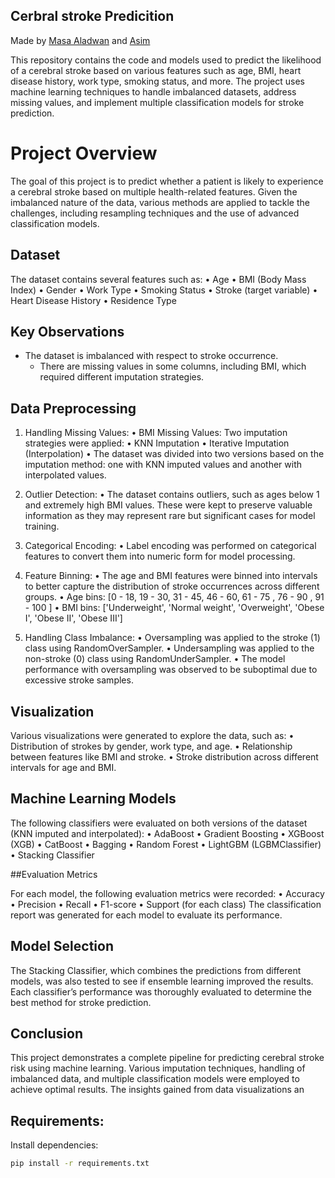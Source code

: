 ## Cerbral stroke Predicition

 Made by [Masa Aladwan](https://github.com/MasaAladwan) and [Asim](https://github.com/asiiiiiim)

 
This repository contains the code and models used to predict the likelihood of a cerebral stroke based on various features such as age, BMI, heart disease history, work type, smoking status, and more. The project uses machine learning techniques to handle imbalanced datasets, address missing values, and implement multiple classification models for stroke prediction.


# Project Overview 
The goal of this project is to predict whether a patient is likely to experience a cerebral stroke based on multiple health-related features. Given the imbalanced nature of the data, various methods are applied to tackle the challenges, including resampling techniques and the use of advanced classification models.


## Dataset

The dataset contains several features such as:
	•	Age
	•	BMI (Body Mass Index)
	•	Gender
	•	Work Type
	•	Smoking Status
	•	Stroke (target variable)
	•	Heart Disease History
	•	Residence Type

 ## Key Observations 
  - The dataset is imbalanced with respect to stroke occurrence.
	- There are missing values in some columns, including BMI, which required different imputation strategies.

## Data Preprocessing
 1. Handling Missing Values:
	  •	BMI Missing Values: Two imputation strategies were applied:
	      •	 KNN Imputation
	      •	Iterative Imputation (Interpolation)
	  •	The dataset was divided into two versions based on the imputation method: one with KNN imputed values and another with interpolated values.

2. Outlier Detection:
    •	The dataset contains outliers, such as ages below 1 and extremely high BMI values. These were kept to preserve valuable information as they may represent rare but significant cases for model training.

3.	Categorical Encoding:
	  •	Label encoding was performed on categorical features to convert them into numeric form for model processing.

4.	Feature Binning:
  	•	The age and BMI features were binned into intervals to better capture the distribution of stroke occurrences across different groups.
	  •	Age bins: [0 - 18, 19 - 30, 31 - 45, 46 - 60, 61 - 75 , 76 - 90 , 91 - 100 ]
  	•	BMI bins: ['Underweight', 'Normal weight', 'Overweight', 'Obese I', 'Obese II', 'Obese III']
5.	Handling Class Imbalance:
  	•	Oversampling was applied to the stroke (1) class using RandomOverSampler.
   	•	Undersampling was applied to the non-stroke (0) class using RandomUnderSampler.
  	•	The model performance with oversampling was observed to be suboptimal due to excessive stroke samples.

## Visualization

Various visualizations were generated to explore the data, such as:
	•	Distribution of strokes by gender, work type, and age.
	•	Relationship between features like BMI and stroke.
	•	Stroke distribution across different intervals for age and BMI.

## Machine Learning Models

The following classifiers were evaluated on both versions of the dataset (KNN imputed and interpolated):
	•	AdaBoost
	•	Gradient Boosting
	•	XGBoost (XGB)
	•	CatBoost
	•	Bagging
	•	Random Forest
	•	LightGBM (LGBMClassifier)
	•	Stacking Classifier

##Evaluation Metrics 

For each model, the following evaluation metrics were recorded:
	•	Accuracy
	•	Precision
	•	Recall
	•	F1-score
	•	Support (for each class)
The classification report was generated for each model to evaluate its performance.

## Model Selection

The Stacking Classifier, which combines the predictions from different models, was also tested to see if ensemble learning improved the results. Each classifier’s performance was thoroughly evaluated to determine the best method for stroke prediction.

## Conclusion

This project demonstrates a complete pipeline for predicting cerebral stroke risk using machine learning. Various imputation techniques, handling of imbalanced data, and multiple classification models were employed to achieve optimal results. The insights gained from data visualizations an

## Requirements:
Install dependencies:

```bash
pip install -r requirements.txt
```
